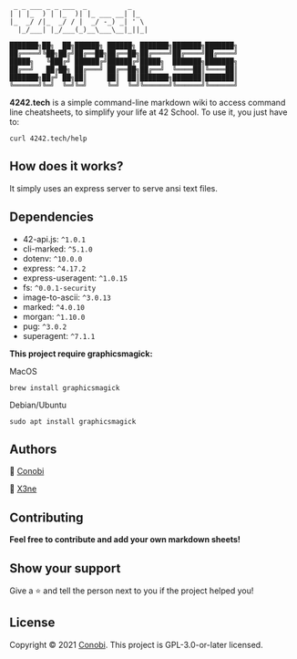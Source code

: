 ```
 _ _ ___ _ _ ___  _          _
| | |_  ) | |_  )| |_ ___ __| |_
|_  _/ /|_  _/ / |  _/ -_) _| ' \
  |_/___| |_/___(_)__\___\__|_||_|

███████╗██╗  ██╗██████╗ ██████╗ ███████╗███████╗███████╗
██╔════╝╚██╗██╔╝██╔══██╗██╔══██╗██╔════╝██╔════╝██╔════╝
█████╗   ╚███╔╝ ██████╔╝██████╔╝█████╗  ███████╗███████╗
██╔══╝   ██╔██╗ ██╔═══╝ ██╔══██╗██╔══╝  ╚════██║╚════██║
███████╗██╔╝ ██╗██║     ██║  ██║███████╗███████║███████║
╚══════╝╚═╝  ╚═╝╚═╝     ╚═╝  ╚═╝╚══════╝╚══════╝╚══════╝
```

**4242.tech** is a simple command-line markdown wiki to access command line cheatsheets, to simplify your life at 42 School.
To use it, you just have to:
```
curl 4242.tech/help
```
## How does it works?
It simply uses an express server to serve ansi text files.

## Dependencies
* 42-api.js: `^1.0.1`
* cli-marked: `^5.1.0`
* dotenv: `^10.0.0`
* express: `^4.17.2`
* express-useragent: `^1.0.15`
* fs: `^0.0.1-security`
* image-to-ascii: `^3.0.13`
* marked: `^4.0.10`
* morgan: `^1.10.0`
* pug: `^3.0.2`
* superagent: `^7.1.1`

**This project require graphicsmagick:**

MacOS
```
brew install graphicsmagick
```
Debian/Ubuntu
```
sudo apt install graphicsmagick
```

## Authors
👤 [Conobi](https://kiyo.ooo/)

👤 [X3ne](https://narcisserael.xyz)

## Contributing
**Feel free to contribute and add your own markdown sheets!**

## Show your support
Give a ⭐️ and tell the person next to you if the project helped you!

## License
Copyright © 2021 [Conobi](https://kiyo.ooo/).
This project is GPL-3.0-or-later licensed.
